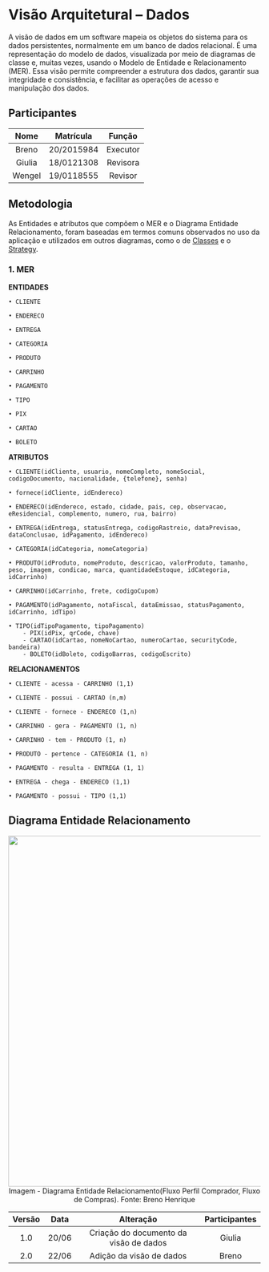 # Visão Arquitetural – Dados

A visão de dados em um software mapeia os objetos do sistema para os dados persistentes, normalmente em um banco de dados relacional. É uma representação do modelo de dados, visualizada por meio de diagramas de classe e, muitas vezes, usando o Modelo de Entidade e Relacionamento (MER). Essa visão permite compreender a estrutura dos dados, garantir sua integridade e consistência, e facilitar as operações de acesso e manipulação dos dados.

## Participantes

| Nome  | Matrícula  | Função |
| :--:  | :-------:  | :----: |
| Breno | 20/2015984 | Executor |
| Giulia | 18/0121308 | Revisora |
| Wengel | 19/0118555 | Revisor |

## Metodologia

As Entidades e atributos que compõem o MER e o Diagrama Entidade Relacionamento, foram baseadas em termos comuns observados no uso da aplicação e utilizados em outros diagramas, como o de [Classes](/Modelagem/2.1.1.UMLEstaticos.md) e o [Strategy](/PadroesDeProjeto/3.2.1.Strategy.md).

### 1. MER

<b>ENTIDADES</b>

    • CLIENTE

    • ENDERECO

    • ENTREGA

    • CATEGORIA

    • PRODUTO

    • CARRINHO

    • PAGAMENTO

    • TIPO

    • PIX

    • CARTAO

    • BOLETO

<b>ATRIBUTOS</b>

    • CLIENTE(idCliente, usuario, nomeCompleto, nomeSocial, codigoDocumento, nacionalidade, {telefone}, senha)

    • fornece(idCliente, idEndereco)

    • ENDERECO(idEndereco, estado, cidade, pais, cep, observacao, eResidencial, complemento, numero, rua, bairro)

    • ENTREGA(idEntrega, statusEntrega, codigoRastreio, dataPrevisao, dataConclusao, idPagamento, idEndereco)

    • CATEGORIA(idCategoria, nomeCategoria)

    • PRODUTO(idProduto, nomeProduto, descricao, valorProduto, tamanho, peso, imagem, condicao, marca, quantidadeEstoque, idCategoria, idCarrinho)

    • CARRINHO(idCarrinho, frete, codigoCupom)

    • PAGAMENTO(idPagamento, notaFiscal, dataEmissao, statusPagamento, idCarrinho, idTipo)

    • TIPO(idTipoPagamento, tipoPagamento)
	    - PIX(idPix, qrCode, chave)
	    - CARTAO(idCartao, nomeNoCartao, numeroCartao, securityCode, bandeira)
	    - BOLETO(idBoleto, codigoBarras, codigoEscrito)

<b>RELACIONAMENTOS</b>

    • CLIENTE - acessa - CARRINHO (1,1)

    • CLIENTE - possui - CARTAO (n,m)

    • CLIENTE - fornece - ENDERECO (1,n)

    • CARRINHO - gera - PAGAMENTO (1, n)

    • CARRINHO - tem - PRODUTO (1, n)

    • PRODUTO - pertence - CATEGORIA (1, n)

    • PAGAMENTO - resulta - ENTREGA (1, 1)

    • ENTREGA - chega - ENDERECO (1,1)

    • PAGAMENTO - possui - TIPO (1,1)


## Diagrama Entidade Relacionamento

<img src="./IMG/VisaoDados/DER.png" width="700" height="">
<figcaption align="center" >Imagem - Diagrama Entidade Relacionamento(Fluxo Perfil Comprador, Fluxo de Compras). Fonte: Breno Henrique </figcaption>

| Versão | Data  |                 Alteração                 |      Participantes       |
| :----: | :---: | :---------------------------------------: | :----------------------: |
|  1.0   | 20/06 |        Criação do documento da visão de dados        | Giulia |
|  2.0   | 22/06 | Adição da visão de dados | Breno |
